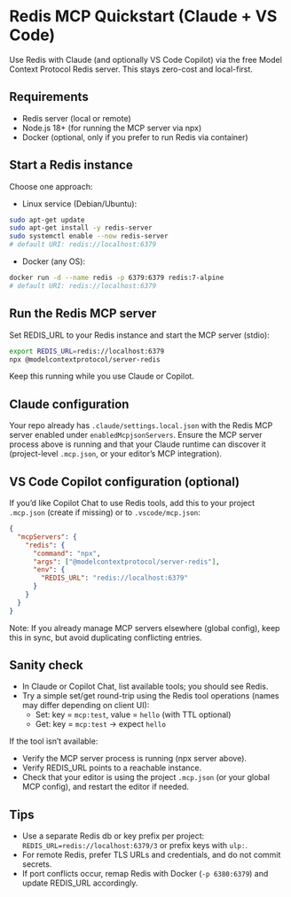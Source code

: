 # Redis MCP Quickstart (Claude + VS Code)

Use Redis with Claude (and optionally VS Code Copilot) via the free Model Context Protocol Redis server. This stays zero-cost and local-first.

## Requirements
- Redis server (local or remote)
- Node.js 18+ (for running the MCP server via npx)
- Docker (optional, only if you prefer to run Redis via container)

## Start a Redis instance

Choose one approach:

- Linux service (Debian/Ubuntu):
```bash
sudo apt-get update
sudo apt-get install -y redis-server
sudo systemctl enable --now redis-server
# default URI: redis://localhost:6379
```

- Docker (any OS):
```bash
docker run -d --name redis -p 6379:6379 redis:7-alpine
# default URI: redis://localhost:6379
```

## Run the Redis MCP server
Set REDIS_URL to your Redis instance and start the MCP server (stdio):

```bash
export REDIS_URL=redis://localhost:6379
npx @modelcontextprotocol/server-redis
```

Keep this running while you use Claude or Copilot.

## Claude configuration
Your repo already has `.claude/settings.local.json` with the Redis MCP server enabled under `enabledMcpjsonServers`. Ensure the MCP server process above is running and that your Claude runtime can discover it (project-level `.mcp.json`, or your editor’s MCP integration).

## VS Code Copilot configuration (optional)
If you’d like Copilot Chat to use Redis tools, add this to your project `.mcp.json` (create if missing) or to `.vscode/mcp.json`:

```json
{
  "mcpServers": {
    "redis": {
      "command": "npx",
      "args": ["@modelcontextprotocol/server-redis"],
      "env": {
        "REDIS_URL": "redis://localhost:6379"
      }
    }
  }
}
```

Note: If you already manage MCP servers elsewhere (global config), keep this in sync, but avoid duplicating conflicting entries.

## Sanity check
- In Claude or Copilot Chat, list available tools; you should see Redis.
- Try a simple set/get round-trip using the Redis tool operations (names may differ depending on client UI):
  - Set: key = `mcp:test`, value = `hello` (with TTL optional)
  - Get: key = `mcp:test` → expect `hello`

If the tool isn’t available:
- Verify the MCP server process is running (npx server above).
- Verify REDIS_URL points to a reachable instance.
- Check that your editor is using the project `.mcp.json` (or your global MCP config), and restart the editor if needed.

## Tips
- Use a separate Redis db or key prefix per project: `REDIS_URL=redis://localhost:6379/3` or prefix keys with `ulp:`.
- For remote Redis, prefer TLS URLs and credentials, and do not commit secrets.
- If port conflicts occur, remap Redis with Docker (`-p 6380:6379`) and update REDIS_URL accordingly.
